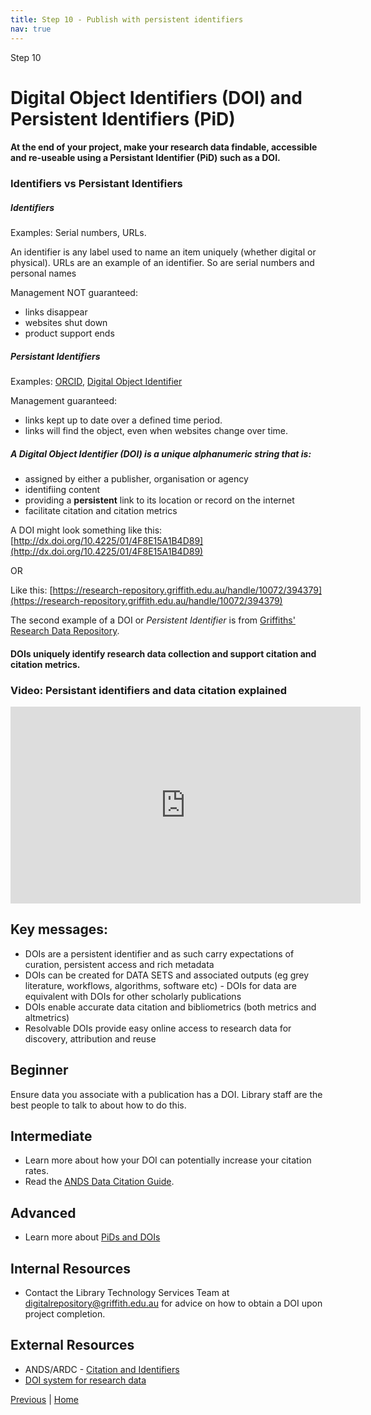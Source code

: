 ```yaml
---
title: Step 10 - Publish with persistent identifiers
nav: true
---
```


 Step 10
# Digital Object Identifiers (DOI) and Persistent Identifiers (PiD)  

#### At the end of your project, make your research data findable, accessible and re-useable using a Persistant Identifier (PiD) such as a DOI.

### Identifiers vs Persistant Identifiers

##### Identifiers

Examples: Serial numbers, URLs. 

An identifier is any label used to name an item uniquely (whether digital or physical).  URLs are an example of an identifier. So are serial numbers and personal names

Management NOT guaranteed:

* links disappear
* websites shut down
* product support ends

##### Persistant Identifiers
Examples: [ORCID](https://orcid.org/), [Digital Object Identifier](https://www.doi.org/)

Management guaranteed:

* links kept up to date over a defined time period.
* links will find the object, even when websites change over time.


##### A Digital Object Identifier (DOI) is a unique alphanumeric string that is:

* assigned by either a publisher, organisation or agency 
* identifiing content
* providing a **persistent** link to its location or record on the internet
* facilitate citation and citation metrics 

A DOI might look something like this: [http://dx.doi.org/10.4225/01/4F8E15A1B4D89](http://dx.doi.org/10.4225/01/4F8E15A1B4D89)

OR

Like this: [https://research-repository.griffith.edu.au/handle/10072/394379](https://research-repository.griffith.edu.au/handle/10072/394379)

The second example of a DOI or *Persistent Identifier* is from [Griffiths' Research Data Repository](https://research-repository.griffith.edu.au/).

#### DOIs uniquely identify research data collection and support citation and citation metrics.

### Video: Persistant identifiers and data citation explained 
<iframe width="560" height="315" src="https://www.youtube.com/embed/PgqtiY7oZ6k" title="YouTube video player" frameborder="0" allow="accelerometer; autoplay; clipboard-write; encrypted-media; gyroscope; picture-in-picture" allowfullscreen></iframe>

## Key messages:
* DOIs are a persistent identifier and as such carry expectations of curation, persistent access and rich metadata
* DOIs can be created for DATA SETS and associated outputs (eg grey literature, workflows, algorithms, software etc) - DOIs for data are equivalent with DOIs for other scholarly publications
* DOIs enable accurate data citation and bibliometrics (both metrics and altmetrics)
* Resolvable DOIs provide easy online access to research data for discovery, attribution and reuse

## Beginner
Ensure data you associate with a publication has a DOI. Library staff are the best people to talk to about how to do this.

## Intermediate
* Learn more about how your DOI can potentially increase your citation rates. 
* Read the [ANDS Data Citation Guide](https://www.ands.org.au/guides/data-citation-awareness).

## Advanced
* Learn more about [PiDs and DOIs](https://www.ands.org.au/guides/persistent-identifiers-awarenes)

## Internal Resources
* Contact the Library Technology Services Team at [digitalrepository@griffith.edu.au](digitalrepository@griffith.edu.au) for advice on how to obtain a DOI upon project completion.

## External Resources
* ANDS/ARDC - [Citation and Identifiers](https://www.ands.org.au/working-with-data/citation-and-identifiers)
* [DOI system for research data](https://www.ands.org.au/guides/doi)

[Previous](https://guereslib.github.io/Reproducible-Research-Things/Step8SepId) | [Home](https://guereslib.github.io/Reproducible-Research-Things/) 
